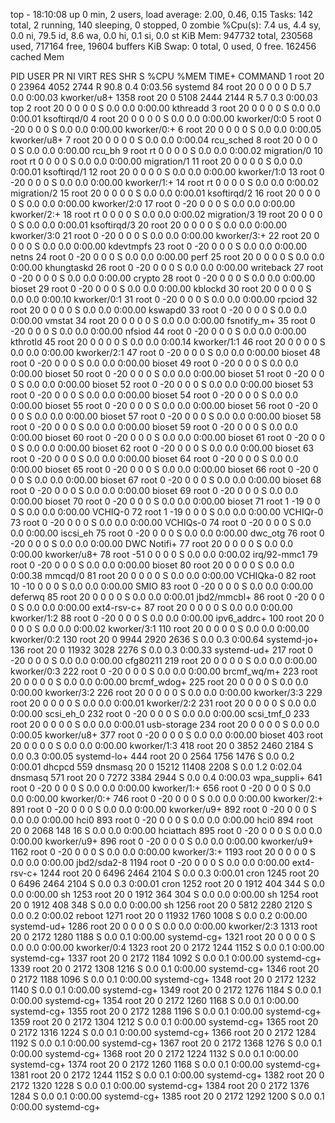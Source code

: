 top - 18:10:08 up 0 min,  2 users,  load average: 2.00, 0.46, 0.15
Tasks: 142 total,   2 running, 140 sleeping,   0 stopped,   0 zombie
%Cpu(s):  7.4 us,  4.4 sy,  0.0 ni, 79.5 id,  8.6 wa,  0.0 hi,  0.1 si,  0.0 st
KiB Mem:    947732 total,   230568 used,   717164 free,    19604 buffers
KiB Swap:        0 total,        0 used,        0 free.   162456 cached Mem

  PID USER      PR  NI    VIRT    RES    SHR S  %CPU %MEM     TIME+ COMMAND
    1 root      20   0   23964   4052   2744 R  90.8  0.4   0:03.56 systemd
   84 root      20   0       0      0      0 D   5.7  0.0   0:00.03 kworker/u8+
 1358 root      20   0    5108   2444   2144 R   5.7  0.3   0:00.03 top
    2 root      20   0       0      0      0 S   0.0  0.0   0:00.00 kthreadd
    3 root      20   0       0      0      0 S   0.0  0.0   0:00.01 ksoftirqd/0
    4 root      20   0       0      0      0 S   0.0  0.0   0:00.00 kworker/0:0
    5 root       0 -20       0      0      0 S   0.0  0.0   0:00.00 kworker/0:+
    6 root      20   0       0      0      0 S   0.0  0.0   0:00.05 kworker/u8+
    7 root      20   0       0      0      0 S   0.0  0.0   0:00.04 rcu_sched
    8 root      20   0       0      0      0 S   0.0  0.0   0:00.00 rcu_bh
    9 root      rt   0       0      0      0 S   0.0  0.0   0:00.02 migration/0
   10 root      rt   0       0      0      0 S   0.0  0.0   0:00.00 migration/1
   11 root      20   0       0      0      0 S   0.0  0.0   0:00.01 ksoftirqd/1
   12 root      20   0       0      0      0 S   0.0  0.0   0:00.00 kworker/1:0
   13 root       0 -20       0      0      0 S   0.0  0.0   0:00.00 kworker/1:+
   14 root      rt   0       0      0      0 S   0.0  0.0   0:00.02 migration/2
   15 root      20   0       0      0      0 S   0.0  0.0   0:00.01 ksoftirqd/2
   16 root      20   0       0      0      0 S   0.0  0.0   0:00.00 kworker/2:0
   17 root       0 -20       0      0      0 S   0.0  0.0   0:00.00 kworker/2:+
   18 root      rt   0       0      0      0 S   0.0  0.0   0:00.02 migration/3
   19 root      20   0       0      0      0 S   0.0  0.0   0:00.01 ksoftirqd/3
   20 root      20   0       0      0      0 S   0.0  0.0   0:00.00 kworker/3:0
   21 root       0 -20       0      0      0 S   0.0  0.0   0:00.00 kworker/3:+
   22 root      20   0       0      0      0 S   0.0  0.0   0:00.00 kdevtmpfs
   23 root       0 -20       0      0      0 S   0.0  0.0   0:00.00 netns
   24 root       0 -20       0      0      0 S   0.0  0.0   0:00.00 perf
   25 root      20   0       0      0      0 S   0.0  0.0   0:00.00 khungtaskd
   26 root       0 -20       0      0      0 S   0.0  0.0   0:00.00 writeback
   27 root       0 -20       0      0      0 S   0.0  0.0   0:00.00 crypto
   28 root       0 -20       0      0      0 S   0.0  0.0   0:00.00 bioset
   29 root       0 -20       0      0      0 S   0.0  0.0   0:00.00 kblockd
   30 root      20   0       0      0      0 S   0.0  0.0   0:00.10 kworker/0:1
   31 root       0 -20       0      0      0 S   0.0  0.0   0:00.00 rpciod
   32 root      20   0       0      0      0 S   0.0  0.0   0:00.00 kswapd0
   33 root       0 -20       0      0      0 S   0.0  0.0   0:00.00 vmstat
   34 root      20   0       0      0      0 S   0.0  0.0   0:00.00 fsnotify_m+
   35 root       0 -20       0      0      0 S   0.0  0.0   0:00.00 nfsiod
   44 root       0 -20       0      0      0 S   0.0  0.0   0:00.00 kthrotld
   45 root      20   0       0      0      0 S   0.0  0.0   0:00.14 kworker/1:1
   46 root      20   0       0      0      0 S   0.0  0.0   0:00.00 kworker/2:1
   47 root       0 -20       0      0      0 S   0.0  0.0   0:00.00 bioset
   48 root       0 -20       0      0      0 S   0.0  0.0   0:00.00 bioset
   49 root       0 -20       0      0      0 S   0.0  0.0   0:00.00 bioset
   50 root       0 -20       0      0      0 S   0.0  0.0   0:00.00 bioset
   51 root       0 -20       0      0      0 S   0.0  0.0   0:00.00 bioset
   52 root       0 -20       0      0      0 S   0.0  0.0   0:00.00 bioset
   53 root       0 -20       0      0      0 S   0.0  0.0   0:00.00 bioset
   54 root       0 -20       0      0      0 S   0.0  0.0   0:00.00 bioset
   55 root       0 -20       0      0      0 S   0.0  0.0   0:00.00 bioset
   56 root       0 -20       0      0      0 S   0.0  0.0   0:00.00 bioset
   57 root       0 -20       0      0      0 S   0.0  0.0   0:00.00 bioset
   58 root       0 -20       0      0      0 S   0.0  0.0   0:00.00 bioset
   59 root       0 -20       0      0      0 S   0.0  0.0   0:00.00 bioset
   60 root       0 -20       0      0      0 S   0.0  0.0   0:00.00 bioset
   61 root       0 -20       0      0      0 S   0.0  0.0   0:00.00 bioset
   62 root       0 -20       0      0      0 S   0.0  0.0   0:00.00 bioset
   63 root       0 -20       0      0      0 S   0.0  0.0   0:00.00 bioset
   64 root       0 -20       0      0      0 S   0.0  0.0   0:00.00 bioset
   65 root       0 -20       0      0      0 S   0.0  0.0   0:00.00 bioset
   66 root       0 -20       0      0      0 S   0.0  0.0   0:00.00 bioset
   67 root       0 -20       0      0      0 S   0.0  0.0   0:00.00 bioset
   68 root       0 -20       0      0      0 S   0.0  0.0   0:00.00 bioset
   69 root       0 -20       0      0      0 S   0.0  0.0   0:00.00 bioset
   70 root       0 -20       0      0      0 S   0.0  0.0   0:00.00 bioset
   71 root       1 -19       0      0      0 S   0.0  0.0   0:00.00 VCHIQ-0
   72 root       1 -19       0      0      0 S   0.0  0.0   0:00.00 VCHIQr-0
   73 root       0 -20       0      0      0 S   0.0  0.0   0:00.00 VCHIQs-0
   74 root       0 -20       0      0      0 S   0.0  0.0   0:00.00 iscsi_eh
   75 root       0 -20       0      0      0 S   0.0  0.0   0:00.00 dwc_otg
   76 root       0 -20       0      0      0 S   0.0  0.0   0:00.00 DWC Notifi+
   77 root      20   0       0      0      0 S   0.0  0.0   0:00.00 kworker/u8+
   78 root     -51   0       0      0      0 S   0.0  0.0   0:00.02 irq/92-mmc1
   79 root       0 -20       0      0      0 S   0.0  0.0   0:00.00 bioset
   80 root      20   0       0      0      0 S   0.0  0.0   0:00.38 mmcqd/0
   81 root      20   0       0      0      0 S   0.0  0.0   0:00.00 VCHIQka-0
   82 root      10 -10       0      0      0 S   0.0  0.0   0:00.00 SMIO
   83 root       0 -20       0      0      0 S   0.0  0.0   0:00.00 deferwq
   85 root      20   0       0      0      0 S   0.0  0.0   0:00.01 jbd2/mmcbl+
   86 root       0 -20       0      0      0 S   0.0  0.0   0:00.00 ext4-rsv-c+
   87 root      20   0       0      0      0 S   0.0  0.0   0:00.00 kworker/1:2
   88 root       0 -20       0      0      0 S   0.0  0.0   0:00.00 ipv6_addrc+
  100 root      20   0       0      0      0 S   0.0  0.0   0:00.02 kworker/3:1
  110 root      20   0       0      0      0 S   0.0  0.0   0:00.00 kworker/0:2
  130 root      20   0    9944   2920   2636 S   0.0  0.3   0:00.64 systemd-jo+
  136 root      20   0   11932   3028   2276 S   0.0  0.3   0:00.33 systemd-ud+
  217 root       0 -20       0      0      0 S   0.0  0.0   0:00.00 cfg80211
  219 root      20   0       0      0      0 S   0.0  0.0   0:00.00 kworker/0:3
  222 root       0 -20       0      0      0 S   0.0  0.0   0:00.00 brcmf_wq/m+
  223 root      20   0       0      0      0 S   0.0  0.0   0:00.00 brcmf_wdog+
  225 root      20   0       0      0      0 S   0.0  0.0   0:00.00 kworker/3:2
  226 root      20   0       0      0      0 S   0.0  0.0   0:00.00 kworker/3:3
  229 root      20   0       0      0      0 S   0.0  0.0   0:00.01 kworker/2:2
  231 root      20   0       0      0      0 S   0.0  0.0   0:00.00 scsi_eh_0
  232 root       0 -20       0      0      0 S   0.0  0.0   0:00.00 scsi_tmf_0
  233 root      20   0       0      0      0 S   0.0  0.0   0:00.01 usb-storage
  234 root      20   0       0      0      0 S   0.0  0.0   0:00.05 kworker/u8+
  377 root       0 -20       0      0      0 S   0.0  0.0   0:00.00 bioset
  403 root      20   0       0      0      0 S   0.0  0.0   0:00.00 kworker/1:3
  418 root      20   0    3852   2460   2184 S   0.0  0.3   0:00.05 systemd-lo+
  444 root      20   0    2564   1756   1476 S   0.0  0.2   0:00.01 dhcpcd
  559 dnsmasq   20   0   15212  11408   2208 S   0.0  1.2   0:02.04 dnsmasq
  571 root      20   0    7272   3384   2944 S   0.0  0.4   0:00.03 wpa_suppli+
  641 root       0 -20       0      0      0 S   0.0  0.0   0:00.00 kworker/1:+
  656 root       0 -20       0      0      0 S   0.0  0.0   0:00.00 kworker/0:+
  746 root       0 -20       0      0      0 S   0.0  0.0   0:00.00 kworker/2:+
  891 root       0 -20       0      0      0 S   0.0  0.0   0:00.00 kworker/u9+
  892 root       0 -20       0      0      0 S   0.0  0.0   0:00.00 hci0
  893 root       0 -20       0      0      0 S   0.0  0.0   0:00.00 hci0
  894 root      20   0    2068    148     16 S   0.0  0.0   0:00.00 hciattach
  895 root       0 -20       0      0      0 S   0.0  0.0   0:00.00 kworker/u9+
  896 root       0 -20       0      0      0 S   0.0  0.0   0:00.00 kworker/u9+
 1162 root       0 -20       0      0      0 S   0.0  0.0   0:00.00 kworker/3:+
 1193 root      20   0       0      0      0 S   0.0  0.0   0:00.00 jbd2/sda2-8
 1194 root       0 -20       0      0      0 S   0.0  0.0   0:00.00 ext4-rsv-c+
 1244 root      20   0    6496   2464   2104 S   0.0  0.3   0:00.01 cron
 1245 root      20   0    6496   2464   2104 S   0.0  0.3   0:00.01 cron
 1252 root      20   0    1912    404    344 S   0.0  0.0   0:00.00 sh
 1253 root      20   0    1912    364    304 S   0.0  0.0   0:00.00 sh
 1254 root      20   0    1912    408    348 S   0.0  0.0   0:00.00 sh
 1256 root      20   0    5812   2280   2120 S   0.0  0.2   0:00.02 reboot
 1271 root      20   0   11932   1760   1008 S   0.0  0.2   0:00.00 systemd-ud+
 1286 root      20   0       0      0      0 S   0.0  0.0   0:00.00 kworker/2:3
 1313 root      20   0    2172   1280   1188 S   0.0  0.1   0:00.00 systemd-cg+
 1321 root      20   0       0      0      0 S   0.0  0.0   0:00.00 kworker/0:4
 1323 root      20   0    2172   1244   1152 S   0.0  0.1   0:00.00 systemd-cg+
 1337 root      20   0    2172   1184   1092 S   0.0  0.1   0:00.00 systemd-cg+
 1339 root      20   0    2172   1308   1216 S   0.0  0.1   0:00.00 systemd-cg+
 1346 root      20   0    2172   1188   1096 S   0.0  0.1   0:00.00 systemd-cg+
 1348 root      20   0    2172   1232   1140 S   0.0  0.1   0:00.00 systemd-cg+
 1349 root      20   0    2172   1276   1184 S   0.0  0.1   0:00.00 systemd-cg+
 1354 root      20   0    2172   1260   1168 S   0.0  0.1   0:00.00 systemd-cg+
 1355 root      20   0    2172   1288   1196 S   0.0  0.1   0:00.00 systemd-cg+
 1359 root      20   0    2172   1304   1212 S   0.0  0.1   0:00.00 systemd-cg+
 1365 root      20   0    2172   1316   1224 S   0.0  0.1   0:00.00 systemd-cg+
 1366 root      20   0    2172   1284   1192 S   0.0  0.1   0:00.00 systemd-cg+
 1367 root      20   0    2172   1368   1276 S   0.0  0.1   0:00.00 systemd-cg+
 1368 root      20   0    2172   1224   1132 S   0.0  0.1   0:00.00 systemd-cg+
 1374 root      20   0    2172   1260   1168 S   0.0  0.1   0:00.00 systemd-cg+
 1381 root      20   0    2172   1244   1152 S   0.0  0.1   0:00.00 systemd-cg+
 1382 root      20   0    2172   1320   1228 S   0.0  0.1   0:00.00 systemd-cg+
 1384 root      20   0    2172   1376   1284 S   0.0  0.1   0:00.00 systemd-cg+
 1385 root      20   0    2172   1292   1200 S   0.0  0.1   0:00.00 systemd-cg+
